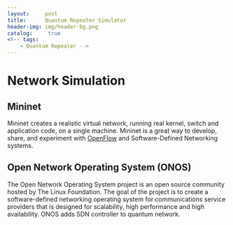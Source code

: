 ```yaml
---
layout:     post
title:      Quantum Repeater Simulator
header-img: img/header-bg.png
catalog: 	 true
<!-- tags:
    - Quantum Repeater -->
---
```


<!-- # Theoretical Base of Quantum Repeater
## Entanglement Swapping
The quantum repeater is able to transfer the property of entanglement within two generated pairs, to two members of those pairs which were not previously entangled, an operation known as entanglement swapping.
![](https://raw.githubusercontent.com/QuantumRepeaterSimulator/QuantumRepeaterSimulator.github.io/main/img/quantum_repeater/entanglement_swapping.png)

## Quantum Memory
Two entangled pairs are generated and their members propagated to both the final destinations
and to an intermediate station, where a Bell-State Measurement (BSM) is performed after which the two remote members are then entangled. However, if the two sources are probabilistic then it is necessary to capture and store the pair members in quantum memories, which preserve their entangled state, until all four are ready to be read out.

Two important properties of quantum memories that would function in quantum repeaters are (i) they need to be readable, i.e., to have the photon emerge, on demand; and (ii) they need to be capable of heralding, meaning that one can perform a non-destructive measurement on each memory to confirm that a photon is stored there without measuring/projecting the photon’s value in the computational basis. With these two capabilities in hand, the repeater can adapt to entangled pairs being generated probabilistically by storing them until they can be heralded as all in place, and then synchronized.


# Quantum Repeater Prototype

![](https://raw.githubusercontent.com/QuantumRepeaterSimulator/QuantumRepeaterSimulator.github.io/main/img/quantum_repeater/repeater_prototype.png)
Three key components are added to the previous prototye: 1) master controller which has a global view of the entanglement distribution process, 2) clock which helps provide high-resolution time synchronized network, 3) and software-defined network (SDN) controller which allows us to control the traffic of quantum network.
 -->

# Network Simulation

## Mininet
Mininet creates a realistic virtual network, running real kernel, switch and application code, on a single machine.  Mininet is a great way to develop, share, and experiment with [OpenFlow](http://openflow.org/) and Software-Defined Networking systems.

## Open Network Operating System (ONOS)
The Open Network Operating System project is an open source  community hosted by The Linux Foundation. The goal of the project is to create a software-defined networking operating system for communications service providers that is designed for scalability, high performance and high availability.  ONOS adds SDN controller to quantum network. 

<!-- 
## Network Topology
![](https://raw.githubusercontent.com/QuantumRepeaterSimulator/QuantumRepeaterSimulator.github.io/main/img/quantum_repeater/network_topology.png)

# Entanglement Distribution Simulation
## Entanglement Distribution Process
1. Master controller signals to entanglement sources asking for entanglement generation
2. Sources start to generating photons and send to quantum memory at Node A/ Node B, and two quantum memorys at BSM.
3. After receiving photons and saving photons at quantum memory, heralding messages are send to master controller.
4. Based on received heralding messages, whenever there are two pairs of photon, master controller would signal BSM to perform Bell State Measurement.
5. Bell Bell State Measurement results are sent back to master controller.  If Bell State Measurement succeed, then by now Node A and Node B have a pair of entanglements.

# Simulation Results
## Quantum Repeater performance
The following figure shows the Quantum Repeater performance.

A four-memory quantum repeater outperforms direct propagation at a distances of ∼ 53km when infrared conversion and transmission at 1324nm or 1367nm are considered.  The following target values were used in the model: R = 10,000 (entangled photons generated at source), α = 0.3dB/km (fiber transmission loss), η = 50% and F = 98.5% (storage efficiency and fidelity), det = 100% (detector efficiency), α = 50% (Bell state measurement visibility), conv = 100% (frequency conversion efficiency).
![](https://raw.githubusercontent.com/QuantumRepeaterSimulator/QuantumRepeaterSimulator.github.io/main/img/quantum_repeater/direct_transmission_vs_repeater.png)

## Memory assisted Quantum Repeater performance
The following figure shows the Memory assisted Quantum Repeater performance.
![](https://raw.githubusercontent.com/QuantumRepeaterSimulator/QuantumRepeaterSimulator.github.io/main/img/quantum_repeater/with_without_memory.png)
- When there are no momeries, whenever BSM receives two photons, it directly performs Bell State Measurement.  
- When distance is 0, and no photon is lost during transferring, all photons are able to perform bsm with or without quantum memory.
- When distance is small and photon loss rate is small during transferring, because quantum memory can only save one photon at a time, some photons that can be paired are excluded. Therefore, quantum memory negatively affect the entanglement distribution process.
- When distance is large and a lot of photons are lost during transferring, quantum memory can keep entanglement pairs at one side and wait another side for being paired, and vice versa. In such case, quantum memory brings more benefits to the entanglement distribution process.

## How do delay affect entanglement distribution?
The following figure shows the How do delay affect entanglement distribution?
![](https://raw.githubusercontent.com/QuantumRepeaterSimulator/QuantumRepeaterSimulator.github.io/main/img/quantum_repeater/delays_vs_entanglements.png)
- When there is no quantum memory, no matter how large delays the network has, the result is the same. Because the delays between sources and BSM are the same. So paired photons arrive BSM at the same time.
- It is the relative delays to generation period affects the entanglement distribution process.
- When distance is small and small amount of photons are lost during transferring, delays have larger impact on the number of entanglements. Because quantum memory can only save one photon at a time, some photons that can be paired are excluded.
- When distance is large and a lot of photons are lost during transferring, not many paired photons can be wasted. Hence, delays have smaller impact.

## How does quantum memory effectiveness affect entanglement distribution?
The following figure shows the How does quantum memory effectiveness affect entanglement distribution?
![](https://raw.githubusercontent.com/QuantumRepeaterSimulator/QuantumRepeaterSimulator.github.io/main/img/quantum_repeater/qm_hold_time_vs_entanglements.png)
- When distance is large and a lot of photons are lost during transferring, the longer quantum memory can saving a photons, the longer quantum memory can keep entanglement pairs at one side and wait another side for being paired, and vice versa. In such case, longer quantum memory holding photon time brings benefits to the entanglement distribution process. -->